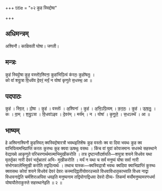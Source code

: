 +++
title = "०२ कुह स्विद्दोषा"

+++
## अधिमन्त्रम्
अश्विनौ। काक्षिवती घोषा। जगती।

## मन्त्रः
कुह॑ स्विद्दो॒षा कुह॒ वस्तो॑र॒श्विना॒ कुहा॑भिपि॒त्वं क॑रतः॒ कुहो॑षतुः ।  
को वां॑ शयु॒त्रा वि॒धवे॑व दे॒वरं॒ मर्यं॒ न योषा॑ कृणुते स॒धस्थ॒ आ ॥

## पदपाठः
कुह॑ । स्वि॒त् । दो॒षा । कुह॑ । वस्तोः॑ । अ॒श्विना॑ । कुह॑ । अ॒भि॒ऽपि॒त्वम् । क॒र॒तः॒ । कुह॑ । ऊ॒ष॒तुः॒ ।  
कः । वा॒म् । श॒यु॒ऽत्रा । वि॒धवा॑ऽइव । दे॒वर॑म् । मर्य॑म् । न । योषा॑ । कृ॒णु॒ते॒ । स॒धऽस्थे॑ । आ ॥

## भाष्यम्
हे अश्विनाश्विनौ कुहस्वित् क्वस्विद्दोषारत्रौ भवथइतिशॆषः कुह वस्तोः क्व वा दिवा भवथः कुह क्व वाभिपित्वमभिप्राप्तिं करतः कुरुथः कुह क्ववा ऊषथुः वसथः । किंच वां युवां कोयजमानः सधस्थे सहस्थाने वेद्याख्ये आकृणुते परिचरणार्थमात्माभिमुखीकरोति । तत्र दृष्टान्तौदर्शयति—शयुत्रा शयने विधवेव यथा मृतर्तृका नारी देवरं भर्तृभ्रातरं अभि- मुखीकरोति । मर्यं न यथा च सर्वं मनुष्यं योषा सर्वा नारी संभोगकालेभिमुखी करोति तद्वदित्यर्थः । तथाच यास्कः—क्वस्विद्रात्रौ भवथः क्वदिवा क्वाभिप्राप्तिं कुरुथः क्ववसथः कोवां शयने विधवेवं देवरं देवरः कस्माद्द्वितीयोवरउच्यते विधवाविधातृकाभवति विधव नाद्वा विधावनाद्वेति चर्मशिराअपिवा धवइति मनुष्यनाम तद्वियोगाद्विधवा देवरो दीव्य- तिकर्मा मर्योमनुष्यामरणधर्मा योषायौतेराकुरुते सहस्थानेइति ॥ २ ॥